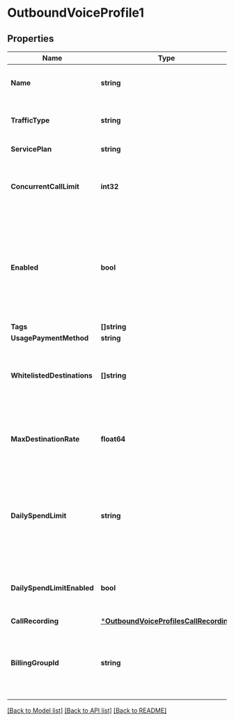 # OutboundVoiceProfile1

## Properties
Name | Type | Description | Notes
------------ | ------------- | ------------- | -------------
**Name** | **string** | A user-supplied name to help with organization. | [optional] 
**TrafficType** | **string** | Specifies the type of traffic allowed in this profile. | [optional] [default to TRAFFIC_TYPE.CONVERSATIONAL]
**ServicePlan** | **string** |  | [optional] [default to SERVICE_PLAN.US]
**ConcurrentCallLimit** | **int32** | Must be no more than your global concurrent call limit. Null means no limit. | [optional] [default to null]
**Enabled** | **bool** | Specifies whether the outbound voice profile can be used. Disabled profiles will result in outbound calls being blocked for the associated Connections. | [optional] [default to true]
**Tags** | **[]string** |  | [optional] [default to null]
**UsagePaymentMethod** | **string** |  | [optional] [default to null]
**WhitelistedDestinations** | **[]string** | The list of destinations you want to be able to call using this outbound voice profile formatted in alpha2. | [optional] [default to null]
**MaxDestinationRate** | **float64** | Maximum rate (price per minute) for a Destination to be allowed when making outbound calls. | [optional] [default to null]
**DailySpendLimit** | **string** | The maximum amount of usage charges, in USD, you want Telnyx to allow on this outbound voice profile in a day before disallowing new calls. | [optional] [default to null]
**DailySpendLimitEnabled** | **bool** | Specifies whether to enforce the daily_spend_limit on this outbound voice profile. | [optional] [default to false]
**CallRecording** | [***OutboundVoiceProfilesCallRecording**](outbound_voice_profiles_call_recording.md) |  | [optional] [default to null]
**BillingGroupId** | **string** | The ID of the billing group associated with the outbound proflile. Defaults to null (for no group assigned). | [optional] [default to null]

[[Back to Model list]](../README.md#documentation-for-models) [[Back to API list]](../README.md#documentation-for-api-endpoints) [[Back to README]](../README.md)

